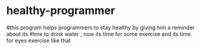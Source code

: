 # healthy-programmer
#this program helps programmers to stay healthy by giving him a reminder about its 
#tme to drink water , now its time for some exercise and its time for eyes exercise like that
